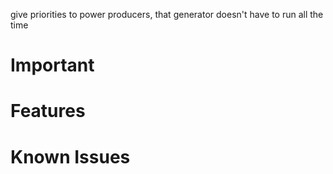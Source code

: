 give priorities to power producers, that generator doesn't have to run all the time

# Important

# Features

# Known Issues

